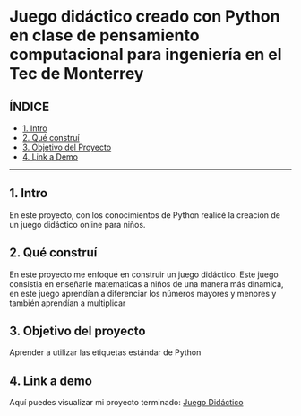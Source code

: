 # Juego didáctico creado con Python en clase de pensamiento computacional para ingeniería en el Tec de Monterrey


## **ÍNDICE**

* [1. Intro](https://github.com/mfercast/Juegodidactico/blob/main/README.md#1-intro)
* [2. Qué construí](https://github.com/mfercast/clonaciongoogle/blob/main/README.md#2-qu%C3%A9-constru%C3%AD)
* [3. Objetivo del Proyecto]([#](https://github.com/mfercast/clonaciongoogle/blob/main/README.md#3-objetivo-del-proyecto))
* [4. Link a Demo](https://github.com/mfercast/clonaciongoogle/blob/main/README.md#4-link-a-demo)

****

## 1. Intro
 En este proyecto, con los conocimientos de Python realicé la creación de un juego didáctico online para niños. 

## 2. Qué construí 
En este proyecto me enfoqué en construir un juego didáctico.
Este juego consistia en enseñarle matematicas a niños de una manera más dinamica, en este juego aprendían a diferenciar los números mayores y menores y también aprendían a multiplicar

## 3. Objetivo del proyecto 
Aprender a utilizar las etiquetas estándar de Python 

## 4. Link a demo
Aquí puedes visualizar mi proyecto terminado: [Juego Didáctico](#)
